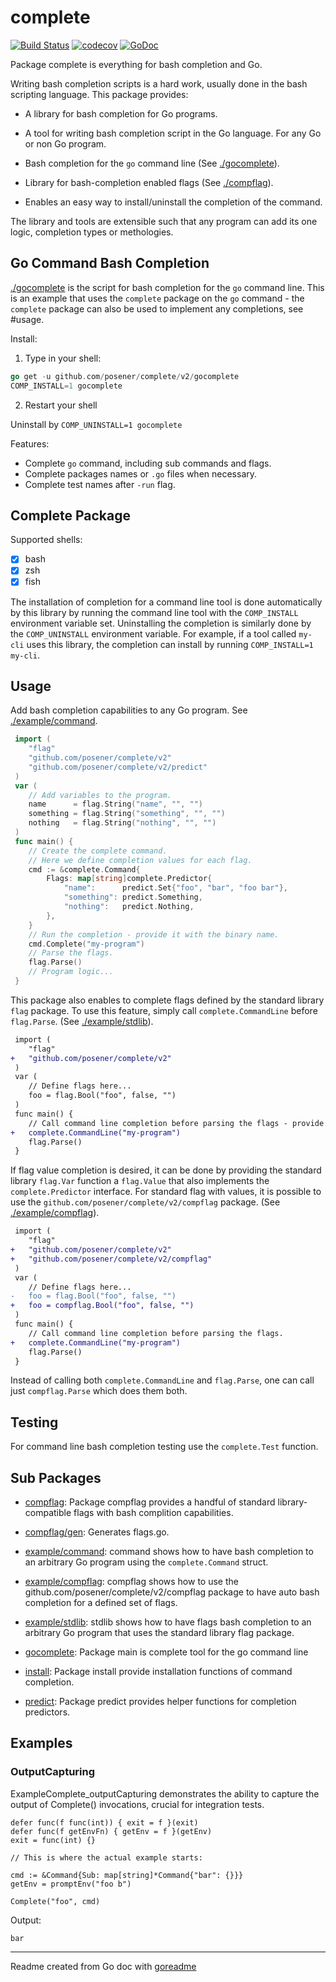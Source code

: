 # complete

[![Build Status](https://travis-ci.org/posener/complete/v2.svg?branch=master)](https://travis-ci.org/posener/complete/v2)
[![codecov](https://codecov.io/gh/posener/complete/v2/branch/master/graph/badge.svg)](https://codecov.io/gh/posener/complete/v2)
[![GoDoc](https://img.shields.io/badge/pkg.go.dev-doc-blue)](http://pkg.go.dev/github.com/posener/complete/v2)

Package complete is everything for bash completion and Go.

Writing bash completion scripts is a hard work, usually done in the bash scripting language.
This package provides:

* A library for bash completion for Go programs.

* A tool for writing bash completion script in the Go language. For any Go or non Go program.

* Bash completion for the `go` command line (See [./gocomplete](./gocomplete)).

* Library for bash-completion enabled flags (See [./compflag](./compflag)).

* Enables an easy way to install/uninstall the completion of the command.

The library and tools are extensible such that any program can add its one logic, completion types
or methologies.

## Go Command Bash Completion

[./gocomplete](./gocomplete) is the script for bash completion for the `go` command line. This is an example
that uses the `complete` package on the `go` command - the `complete` package can also be used to
implement any completions, see #usage.

Install:

1. Type in your shell:

```go
go get -u github.com/posener/complete/v2/gocomplete
COMP_INSTALL=1 gocomplete
```

2. Restart your shell

Uninstall by `COMP_UNINSTALL=1 gocomplete`

Features:

- Complete `go` command, including sub commands and flags.
- Complete packages names or `.go` files when necessary.
- Complete test names after `-run` flag.

## Complete Package

Supported shells:

- [x] bash
- [x] zsh
- [x] fish

The installation of completion for a command line tool is done automatically by this library by
running the command line tool with the `COMP_INSTALL` environment variable set. Uninstalling the
completion is similarly done by the `COMP_UNINSTALL` environment variable.
For example, if a tool called `my-cli` uses this library, the completion can install by running
`COMP_INSTALL=1 my-cli`.

## Usage

Add bash completion capabilities to any Go program. See [./example/command](./example/command).

```go
 import (
 	"flag"
 	"github.com/posener/complete/v2"
 	"github.com/posener/complete/v2/predict"
 )
 var (
 	// Add variables to the program.
 	name      = flag.String("name", "", "")
 	something = flag.String("something", "", "")
 	nothing   = flag.String("nothing", "", "")
 )
 func main() {
 	// Create the complete command.
 	// Here we define completion values for each flag.
 	cmd := &complete.Command{
	 	Flags: map[string]complete.Predictor{
 			"name":      predict.Set{"foo", "bar", "foo bar"},
 			"something": predict.Something,
 			"nothing":   predict.Nothing,
 		},
 	}
 	// Run the completion - provide it with the binary name.
 	cmd.Complete("my-program")
 	// Parse the flags.
 	flag.Parse()
 	// Program logic...
 }
```

This package also enables to complete flags defined by the standard library `flag` package.
To use this feature, simply call `complete.CommandLine` before `flag.Parse`. (See [./example/stdlib](./example/stdlib)).

```diff
 import (
 	"flag"
+	"github.com/posener/complete/v2"
 )
 var (
 	// Define flags here...
 	foo = flag.Bool("foo", false, "")
 )
 func main() {
 	// Call command line completion before parsing the flags - provide it with the binary name.
+	complete.CommandLine("my-program")
 	flag.Parse()
 }
```

If flag value completion is desired, it can be done by providing the standard library `flag.Var`
function a `flag.Value` that also implements the `complete.Predictor` interface. For standard
flag with values, it is possible to use the `github.com/posener/complete/v2/compflag` package.
(See [./example/compflag](./example/compflag)).

```diff
 import (
 	"flag"
+	"github.com/posener/complete/v2"
+	"github.com/posener/complete/v2/compflag"
 )
 var (
 	// Define flags here...
-	foo = flag.Bool("foo", false, "")
+	foo = compflag.Bool("foo", false, "")
 )
 func main() {
 	// Call command line completion before parsing the flags.
+	complete.CommandLine("my-program")
 	flag.Parse()
 }
```

Instead of calling both `complete.CommandLine` and `flag.Parse`, one can call just `compflag.Parse`
which does them both.

## Testing

For command line bash completion testing use the `complete.Test` function.

## Sub Packages

* [compflag](./compflag): Package compflag provides a handful of standard library-compatible flags with bash complition capabilities.

* [compflag/gen](./compflag/gen): Generates flags.go.

* [example/command](./example/command): command shows how to have bash completion to an arbitrary Go program using the `complete.Command` struct.

* [example/compflag](./example/compflag): compflag shows how to use the github.com/posener/complete/v2/compflag package to have auto bash completion for a defined set of flags.

* [example/stdlib](./example/stdlib): stdlib shows how to have flags bash completion to an arbitrary Go program that uses the standard library flag package.

* [gocomplete](./gocomplete): Package main is complete tool for the go command line

* [install](./install): Package install provide installation functions of command completion.

* [predict](./predict): Package predict provides helper functions for completion predictors.

## Examples

### OutputCapturing

ExampleComplete_outputCapturing demonstrates the ability to capture
the output of Complete() invocations, crucial for integration tests.

```golang
defer func(f func(int)) { exit = f }(exit)
defer func(f getEnvFn) { getEnv = f }(getEnv)
exit = func(int) {}

// This is where the actual example starts:

cmd := &Command{Sub: map[string]*Command{"bar": {}}}
getEnv = promptEnv("foo b")

Complete("foo", cmd)
```

 Output:

```
bar
```

---
Readme created from Go doc with [goreadme](https://github.com/posener/goreadme)
